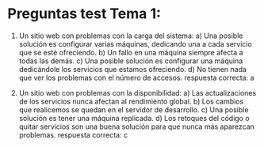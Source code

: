 # Preguntas test Tema 1: 

1. Un sitio web con problemas con la carga del sistema:
a) Una posible solución es configurar varias máquinas, dedicando una a cada servicio que se esté ofreciendo.
b) Un fallo en una máquina siempre afecta a todas las demás.
c) Una posible solución es configurar una máquina dedicándole los servicios que estamos ofreciendo.
d) No tienen nada que ver los problemas con el número de accesos.
respuesta correcta: a


2. Un sitio web con problemas con la disponibilidad:
a) Las actualizaciones de los servicios nunca afectan al rendimiento global.
b) Los cambios que realicemos se quedan en el servidor de desarrollo.
c) Una posible solución es tener una máquina replicada.
d) Los retoques del código o quitar servicios son una buena solución para que nunca más aparezcan problemas.
respuesta correcta: c